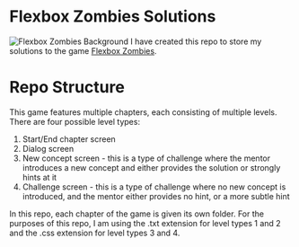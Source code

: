 # Flexbox Zombies Solutions
![Flexbox Zombies Background](https://mastery.games/flexboxzombies/conversation/background2.jpg)
I have created this repo to store my solutions to the game [Flexbox Zombies](https://mastery.games/flexboxzombies/).

# Repo Structure
This game features multiple chapters, each consisting of multiple levels. There are four possible level types:
  1) Start/End chapter screen
  2) Dialog screen
  3) New concept screen - this is a type of challenge where the mentor introduces a new concept and either provides the solution or strongly hints at it
  4) Challenge screen - this is a type of challenge where no new concept is introduced, and the mentor either provides no hint, or a more subtle hint

In this repo, each chapter of the game is given its own folder. For the purposes of this repo, I am using the .txt extension for level types 1 and 2 and the .css extension for level types 3 and 4.
